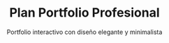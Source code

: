 ---
title: "Plan Portfolio Profesional"
subtitle: "Portfolio interactivo con diseño elegante y minimalista"
description: "Diseñamos tu portfolio online con una galería interactiva para mostrar tus proyectos de manera visual, dinámica y profesional. Ideal para creativos que quieren impactar positivamente en sus potenciales clientes."
category: "Web & E-commerce"

price: 78500
slug: "plan-portfolio"

secciones: 3
certificadoSSL: true
correoCorporativo: 1

extras:
  - "Galería profesional con filtros por categoría (diseño, fotografía, ilustración, arquitectura, etc.)"
  - "Visualización interactiva tipo Lightbox para destacar detalles de cada proyecto"
  - "Diseño minimalista que centra la atención en tus trabajos"
  - "Sección personalizada con biografía, habilidades destacadas y experiencia profesional"
  - "Botón flotante de WhatsApp para que tus clientes te contacten rápidamente"
  - "Dominio personalizado incluido (.com, .art o .design)"
  - "Hosting especializado en portfolios, optimizado para carga rápida de imágenes"
  - "Sistema fácil y autogestionable para que actualices tus trabajos sin complicaciones"
  - "Optimización SEO para posicionarte en Google por tu nombre, profesión y especialidades"

tecnologias:
  - "Astro: Máxima velocidad y rendimiento para portfolios visuales"
  - "TailwindCSS: Diseño elegante, limpio y totalmente responsivo"
  - "ReactJs: Componentes dinámicos para actualizar contenidos fácilmente"
  - "Lightbox.js: Visualización premium de proyectos con excelente calidad"

tiempoEntrega: "5 días hábiles desde confirmación"

publico: "Diseñadores gráficos, fotógrafos, ilustradores, artistas digitales, arquitectos y profesionales creativos que necesitan mostrar visualmente sus proyectos de forma profesional y elegante."

documentacion: true

formasPago:
  - "Transferencia bancaria"
  - "MercadoPago"
  - "Efectivo"
  - "Hasta 2 cuotas sin interés"

integraciones:
  - "Instagram Feed: Integra automáticamente tus últimas publicaciones"
  - "Behance y Dribbble: Enlaces directos a portfolios externos profesionales"
  - "WhatsApp Business: Contacto directo y fácil para tus clientes"
  - "Google Analytics: Estadísticas claras sobre el comportamiento de tus visitantes"

idioma: "Español"
factura: false
disponible: true

cta: "https://api.whatsapp.com/send/?phone=541124025510&text=Hola%2C+quiero+mi+portfolio+profesional&type=phone_number&app_absent=0"

imagen: "/images/planes/plan-portfolio.png"

seoTitle: "Portfolio Profesional | Mostrá tu Trabajo de Forma Visual y Profesional - Pixelar Studio"
seoDescription: "Portfolio profesional interactivo con diseño elegante, minimalista y optimizado para creativos. Galería visual, contacto directo y gestión sencilla."
---